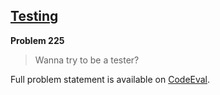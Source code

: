 [Testing][ce]
-------------

**Problem 225**

> Wanna try to be a tester?

Full problem statement is available on [CodeEval][ce].

[ce]: https://www.codeeval.com/browse/225/
      "View problem statement on CodeEval"
